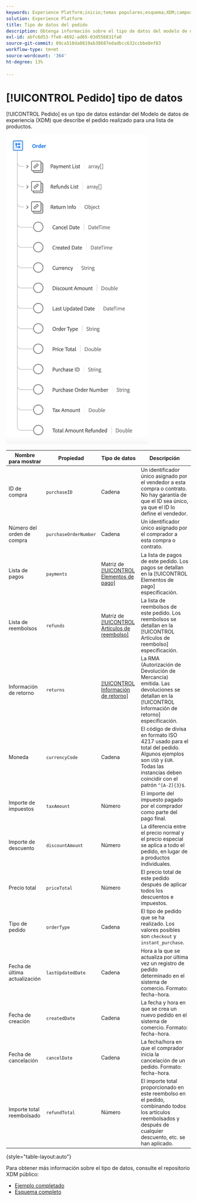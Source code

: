 ```yaml
---
keywords: Experience Platform;inicio;temas populares;esquema;XDM;campos;esquemas;esquemas;orden;tipo de datos;tipo de datos;tipo de datos;
solution: Experience Platform
title: Tipo de datos del pedido
description: Obtenga información sobre el tipo de datos del modelo de datos de experiencia de pedido (XDM).
exl-id: abfc6d53-ffe6-4692-ad65-03d556831fa0
source-git-commit: 09ca510da0819ab38687edadbcc632ccbbe8ef83
workflow-type: tm+mt
source-wordcount: '364'
ht-degree: 13%

---
```


# [!UICONTROL Pedido] tipo de datos

[!UICONTROL Pedido] es un tipo de datos estándar del Modelo de datos de experiencia (XDM) que describe el pedido realizado para una lista de productos.

![Un diagrama de la [!UICONTROL Pedido] tipo de datos.](../images/data-types/order.png)

| Nombre para mostrar | Propiedad | Tipo de datos | Descripción |
|-------------------------|-------------------------|-----------|------------------------------------------------------------------------------------------------------------------|
| ID de compra | `purchaseID` | Cadena | Un identificador único asignado por el vendedor a esta compra o contrato. No hay garantía de que el ID sea único, ya que el ID lo define el vendedor. |
| Número del orden de compra | `purchaseOrderNumber` | Cadena | Un identificador único asignado por el comprador a esta compra o contrato. |
| Lista de pagos | `payments` | Matriz de [[!UICONTROL Elementos de pago]](./payment-item.md) | La lista de pagos de este pedido. Los pagos se detallan en la [!UICONTROL Elementos de pago] especificación. |
| Lista de reembolsos | `refunds` | Matriz de [[!UICONTROL Artículos de reembolso]](./refund-item.md) | La lista de reembolsos de este pedido. Los reembolsos se detallan en la [!UICONTROL Artículos de reembolso] especificación. |
| Información de retorno | `returns` | [[!UICONTROL Información de retorno]](./return.md) | La RMA (Autorización de Devolución de Mercancía) emitida. Las devoluciones se detallan en la [!UICONTROL Información de retorno] especificación. |
| Moneda | `currencyCode` | Cadena | El código de divisa en formato ISO 4217 usado para el total del pedido. Algunos ejemplos son `USD` y `EUR`. Todas las instancias deben coincidir con el patrón `^[A-Z]{3}$`. |
| Importe de impuestos | `taxAmount` | Número | El importe del impuesto pagado por el comprador como parte del pago final. |
| Importe de descuento | `discountAmount` | Número | La diferencia entre el precio normal y el precio especial se aplica a todo el pedido, en lugar de a productos individuales. |
| Precio total | `priceTotal` | Número | El precio total de este pedido después de aplicar todos los descuentos e impuestos. |
| Tipo de pedido | `orderType` | Cadena | El tipo de pedido que se ha realizado. Los valores posibles son `checkout` y `instant_purchase`. |
| Fecha de última actualización | `lastUpdatedDate` | Cadena | Hora a la que se actualiza por última vez un registro de pedido determinado en el sistema de comercio. Formato: fecha-hora. |
| Fecha de creación | `createdDate` | Cadena | La fecha y hora en que se crea un nuevo pedido en el sistema de comercio. Formato: fecha-hora. |
| Fecha de cancelación | `cancelDate` | Cadena | La fecha/hora en que el comprador inicia la cancelación de un pedido. Formato: fecha-hora. |
| Importe total reembolsado | `refundTotal` | Número | El importe total proporcionado en este reembolso en el pedido, combinando todos los artículos reembolsados y después de cualquier descuento, etc. se han aplicado. |

{style="table-layout:auto"}

Para obtener más información sobre el tipo de datos, consulte el repositorio XDM público:

* [Ejemplo completado](https://github.com/adobe/xdm/blob/master/components/datatypes/data/order.example.1.json)
* [Esquema completo](https://github.com/adobe/xdm/blob/master/components/datatypes/data/order.schema.json)
